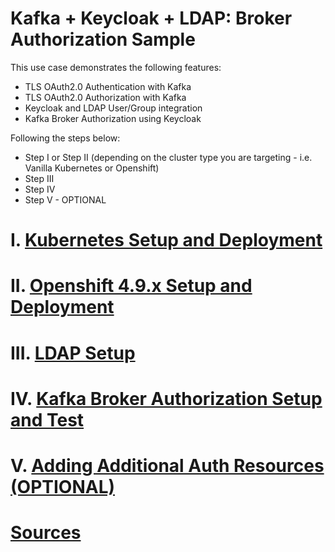 # Kafka + Keycloak + LDAP: Broker Authorization Sample

This use case demonstrates the following features: 

- TLS OAuth2.0 Authentication with Kafka
- TLS OAuth2.0 Authorization with Kafka
- Keycloak and LDAP User/Group integration
- Kafka Broker Authorization using Keycloak 

Following the steps below: 

- Step I or Step II (depending on the cluster type you are targeting - i.e. Vanilla Kubernetes or Openshift)
- Step III
- Step IV
- Step V - OPTIONAL

# I. [Kubernetes Setup and Deployment](k8s/README.md)

# II. [Openshift 4.9.x Setup and Deployment](ocp/README.md)

# III. [LDAP Setup](docs/LDAP-SETUP.md)

# IV. [Kafka Broker Authorization Setup and Test](docs/KAFKA-OAUTH-TEST.md)

# V. [Adding Additional Auth Resources (OPTIONAL)](docs/KEYCLOAK-AUTH-RESOURCES.md)

# [Sources](docs/SOURCES.md)